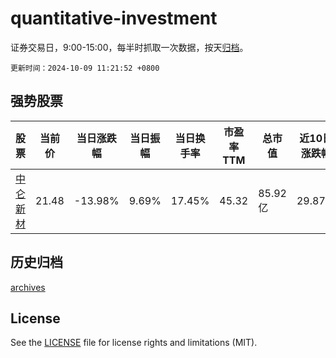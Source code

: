 # quantitative-investment

证券交易日，9:00-15:00，每半时抓取一次数据，按天[归档](archives)。

`更新时间：2024-10-09 11:21:52 +0800`

## 强势股票

|股票|当前价|当日涨跌幅|当日振幅|当日换手率|市盈率TTM|总市值|近10日涨跌幅|
|----|----|----|----|----|----|----|----|
|[中仑新材](https://xueqiu.com/S/SZ301565)|21.48|-13.98%|9.69%|17.45%|45.32|85.92亿|29.87%|

## 历史归档

[archives](archives)

## License

See the [LICENSE](LICENSE) file for license rights and limitations (MIT).